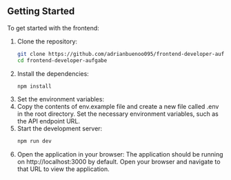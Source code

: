 
## Getting Started
To get started with the frontend:
1. Clone the repository:
   ```bash
   git clone https://github.com/adrianbuenoo095/frontend-developer-aufgabe
   cd frontend-developer-aufgabe
   ```
2. Install the dependencies:
   ```bash
   npm install
   ```
3. Set the environment variables:
4. Copy the contents of env.example file and create a new file called .env in the root directory. Set the necessary environment variables, such as the API endpoint URL.
5. Start the development server:
   ```bash
   npm run dev
   ```
6. Open the application in your browser:
The application should be running on http://localhost:3000 by default. Open your browser and navigate to that URL to view the application.

